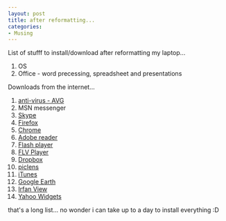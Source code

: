 ```yaml
---
layout: post
title: after reformatting...
categories:
- Musing
---
```


List of stufff to install/download after reformatting my laptop...

1. OS
2. Office - word precessing, spreadsheet and presentations

Downloads from the internet...

1. [anti-virus - AVG](http://www.download.com/AVG-Anti-Virus-Free-Edition/3000-2239_4-10320142.html?part=dl-AVGAntiVir&subj=dl&tag=button)
2. MSN messenger
3. [Skype](http://www.skype.com/intl/en/download/skype/windows/downloading/)
4. [Firefox](http://www.mozilla.com/en-US/firefox/)
5. [Chrome](http://www.google.com/chrome)
6. [Adobe reader](http://www.adobe.com/products/acrobat/readstep2.html)
7. [Flash player](http://www.adobe.com/shockwave/download/download.cgi?P1_Prod_Version=ShockwaveFlash)
8. [FLV Player](http://www.wimpyplayer.com/products/wimpy_standalone_flv_player.html)
9. [Dropbox](http://www.getdropbox.com/)
10. [piclens](http://www.cooliris.com/)
11. [iTunes](http://www.apple.com/itunes/download/)
12. [Google Earth](http://pack.google.com/intl/en/integrated_eula.html?hl=en&ciint=ci_earth&ci_earth=onciint=ci_earth&utm_source=en-cdr-earth4&utm_medium=cdr&utm_campaign=en)
13. [Irfan View](http://www.irfanview.com/main_download_engl.htm)
14. [Yahoo Widgets](http://widgets.yahoo.com/)

that's a long list... no wonder i can take up to a day to install everything :D
